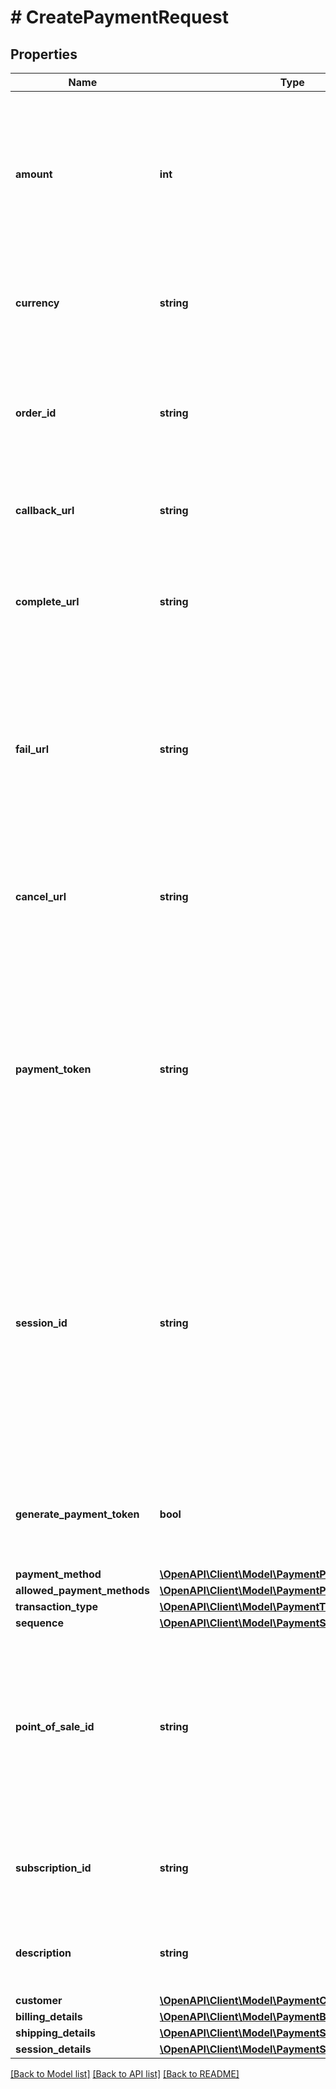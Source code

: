# # CreatePaymentRequest

## Properties

Name | Type | Description | Notes
------------ | ------------- | ------------- | -------------
**amount** | **int** | Amount intended to be collected by this payment. A positive integer representing how much to charge in the smallest currency unit (e.g., 100 cents to charge 1.00 USD). | 
**currency** | **string** | Three-letter [ISO currency code](https://en.wikipedia.org/wiki/ISO_4217), in uppercase. Must be a supported currency. | 
**order_id** | **string** | An order ID from your system. A unique identifier that can be used to reconcile the payment with your internal system. | 
**callback_url** | **string** | The URL to which a payment result should be sent asynchronously. | 
**complete_url** | **string** | The URL the customer will be directed to after transaction completed (successful or failed - except if &#x60;failUrl&#x60; is provided). | 
**fail_url** | **string** | The URL the customer will be directed to after transaction has failed, instead of &#x60;completeUrl&#x60; (used in hosted payment page). This allows to provide two different URLs for successful and failed payments. | [optional] 
**cancel_url** | **string** | The URL the customer will be directed to if they decide to cancel payment and return to your website (used in hosted payment page). | [optional] 
**payment_token** | **string** | A payment token generated by monei.js [Components](https://docs.monei.com/docs/monei-js-overview) or a paymentToken [saved after a previous successful payment](https://docs.monei.com/docs/save-payment-method). In case of the first one, you will also need to send the &#x60;sessionId&#x60; used to generate the token in the first place. | [optional] 
**session_id** | **string** | A unique identifier within your system that adds security to the payment process. You need to pass the same session ID as the one used on the frontend to initialize MONEI Component (if you needed to). This is required if a payment token (not permanent) was already generated in the frontend. | [optional] 
**generate_payment_token** | **bool** | If set to true a permanent token that represents a payment method used in the payment will be generated. | [optional] [default to false]
**payment_method** | [**\OpenAPI\Client\Model\PaymentPaymentMethodInput**](PaymentPaymentMethodInput.md) |  | [optional] 
**allowed_payment_methods** | [**\OpenAPI\Client\Model\PaymentPaymentMethods**](PaymentPaymentMethods.md) |  | [optional] 
**transaction_type** | [**\OpenAPI\Client\Model\PaymentTransactionType**](PaymentTransactionType.md) |  | [optional] 
**sequence** | [**\OpenAPI\Client\Model\PaymentSequence**](PaymentSequence.md) |  | [optional] 
**point_of_sale_id** | **string** | A unique identifier of the Point of Sale. If specified the payment is attached to this Point of Sale. If there is a QR code attached to the same Point of Sale, this payment will be available by scanning the QR code. | [optional] 
**subscription_id** | **string** | A unique identifier of the Subscription. If specified the payment is attached to this Subscription. | [optional] 
**description** | **string** | An arbitrary string attached to the payment. Often useful for displaying to users. | [optional] 
**customer** | [**\OpenAPI\Client\Model\PaymentCustomer**](PaymentCustomer.md) |  | [optional] 
**billing_details** | [**\OpenAPI\Client\Model\PaymentBillingDetails**](PaymentBillingDetails.md) |  | [optional] 
**shipping_details** | [**\OpenAPI\Client\Model\PaymentShippingDetails**](PaymentShippingDetails.md) |  | [optional] 
**session_details** | [**\OpenAPI\Client\Model\PaymentSessionDetails**](PaymentSessionDetails.md) |  | [optional] 

[[Back to Model list]](../../README.md#documentation-for-models) [[Back to API list]](../../README.md#documentation-for-api-endpoints) [[Back to README]](../../README.md)


